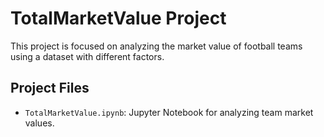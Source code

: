 # TotalMarketValue Project

This project is focused on analyzing the market value of football teams using a dataset with different factors. 

## Project Files
- `TotalMarketValue.ipynb`: Jupyter Notebook for analyzing team market values.

